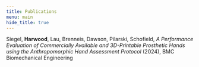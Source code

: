 ```yaml
---
title: Publications
menu: main
hide_title: true
---
```


Siegel, **Harwood**, Lau, Brenneis, Dawson, Pilarski, Schofield, 
*A Performance Evaluation of Commercially Available and 3D-Printable Prosthetic Hands using the Anthropomorphic Hand Assessment Protocol* (2024), 
BMC Biomechanical Engineering
 
